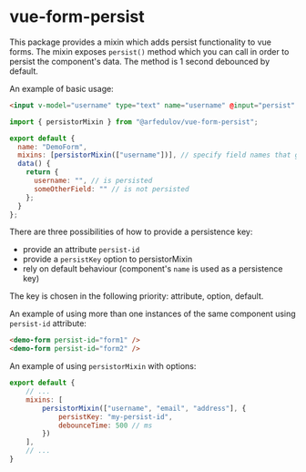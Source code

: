 # vue-form-persist

This package provides a mixin which adds persist functionality to
vue forms. The mixin exposes `persist()` method which you can call
in order to persist the component's data. The method is 1 second debounced
by default.

An example of basic usage:

```html
<input v-model="username" type="text" name="username" @input="persist" />
```

```js
import { persistorMixin } from "@arfedulov/vue-form-persist";

export default {
  name: "DemoForm",
  mixins: [persistorMixin(["username"])], // specify field names that going to be persisted
  data() {
    return {
      username: "", // is persisted
      someOtherField: "" // is not persisted
    };
  }
};
```

There are three possibilities of how to provide a persistence key:

* provide an attribute `persist-id`
* provide a `persistKey` option to persistorMixin
* rely on default behaviour (component's `name` is used as a persistence key)

The key is chosen in the following priority: attribute, option, default.

An example of using more than one instances of the same component
using `persist-id` attribute:

```html
<demo-form persist-id="form1" />
<demo-form persist-id="form2" />
```

An example of using `persistorMixin` with options:

```js
export default {
    // ...
    mixins: [
        persistorMixin(["username", "email", "address"], {
            persistKey: "my-persist-id",
            debounceTime: 500 // ms
        })
    ],
    // ...
}
```